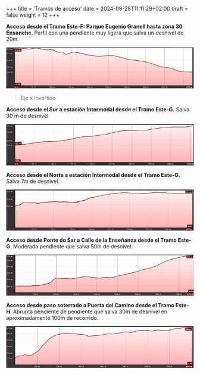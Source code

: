 +++
title = 'Tramos de acceso'
date = 2024-09-28T11:11:29+02:00
draft = false
weight = 12
+++

**Acceso desde el Tramo Este-F: Parque Eugenio Granell hasta zona 30 Ensanche**. Perfil con una pendiente muy ligera que salva un desnivel de 20m.

![Acceso desde el Tramo Este-F: Parque Eugenio Granell hasta zona 30 Ensanche](img/tramo-acceso-eugenio-granell.png)

> Eje x invertido

**Acceso desde el Sur a estación Intermodal desde el Tramo Este-G.** Salva 30 m de desnivel

![Acceso desde el Sur a estación Intermodal desde el Tramo Este-G](img/tramo-acceso-desde-sur-a-intermodal.png)

**Acceso desde el Norte a estación Intermodal desde el Tramo Este-G.** Salva 7m de desnivel.

![Acceso desde el Norte a estación Intermodal desde el Tramo Este-G](img/tramo-acceso-desde-norte-a-intermodal.png)

**Acceso desde Ponte do Sar a Calle de la Enseñanza desde el Tramo Este-G**. Moderada pendiente que salva 50m de desnivel.

![Acceso desde Ponte do Sar a Calle de la Enseñanza desde el Tramo Este-G](img/tramo-acceso-ponte-do-sar.png)

**Acceso desde paso soterrado a Puerta del Camino desde el Tramo Este-H**. Abrupta pendiente de pendiente que salva 30m de desnivel en aproximadamente 100m de recorrido.

![Acceso desde paso soterrado a Puerta del Camino desde el Tramo Este-H](img/tramo-acceso-puerta-del-camino.png)
